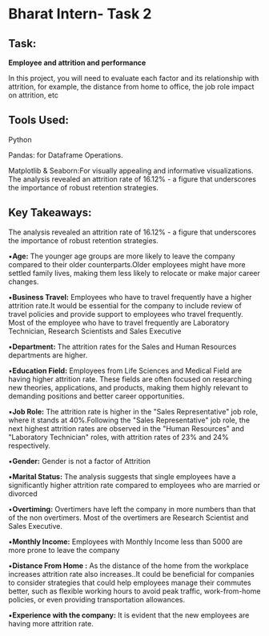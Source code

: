 
# Bharat Intern- Task 2

## Task:

**Employee and attrition and performance**

In this project, you will need to evaluate each factor and its relationship with attrition, for example, the distance from home to office, the job role impact on attrition, etc

## Tools Used:
Python

Pandas: for Dataframe Operations.


Matplotlib & Seaborn:For visually appealing and informative visualizations.
The analysis revealed an attrition rate of 16.12% - a figure that underscores the importance of robust retention strategies.

## Key Takeaways:

The analysis revealed an attrition rate of 16.12% - a figure that underscores the importance of robust retention strategies.


 ▪**Age:** The younger age groups are more likely to leave the company compared to their older counterparts.Older employees might have more settled family lives, making them less likely to relocate or make major career changes.

 ▪**Business Travel:** Employees who have to travel frequently have a higher attrition rate.It would be essential for the company to include review of travel policies and provide support to employees who travel frequently. Most of the employee who have to travel frequently are Laboratory Technician, Research Scientists and Sales Executive

 ▪**Department:** The attrition rates for the Sales and Human Resources departments are higher.

 ▪**Education Field:** Employees from Life Sciences and Medical Field are having higher attrition rate. These fields are often focused on researching new theories, applications, and products, making them highly relevant to demanding positions and better career opportunities.

  ▪**Job Role:** The attrition rate is higher in the "Sales Representative" job role, where it stands at 40%.Following the "Sales Representative" job role, the next highest attrition rates are observed in the "Human Resources" and "Laboratory Technician" roles, with attrition rates of 23% and 24% respectively.

 ▪**Gender:** Gender is not a factor of Attrition

 ▪**Marital Status:** The analysis suggests that single employees have a significantly higher attrition rate compared to employees who are married or divorced

 ▪**Overtiming:** Overtimers have left the company in more numbers than that of the non overtimers. Most of the overtimers are Research Scientist and Sales Executive.

 ▪**Monthly Income:** Employees with Monthly Income less than 5000 are more prone to leave the company

 ▪**Distance From Home :** As the distance of the home from the workplace increases attrition rate also increases..It could be beneficial for companies to consider strategies that could help employees manage their commutes better, such as flexible working hours to avoid peak traffic, work-from-home policies, or even providing transportation allowances.

 ▪**Experience with the company:** It is evident that the new employees are having more attrition rate.
